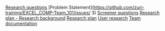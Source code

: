 [Research questions](https://github.com/zuri-training/EXCEL_COMP-Team_101/issues/5)
[Problem Statement](https://github.com/zuri-training/EXCEL_COMP-Team_101/issues/
3)
[Screener questions](https://github.com/zuri-training/EXCEL_COMP-Team_101/issues/7)
[Research plan - Research background](https://github.com/zuri-training/EXCEL_COMP-Team_101/issues/2)
[Research plan](https://github.com/zuri-training/EXCEL_COMP-Team_101/issues/17)
[User research](https://github.com/zuri-training/EXCEL_COMP-Team_101/issues/18)
[Team documentation](https://github.com/zuri-training/EXCEL_COMP-Team_101/issues/22)

